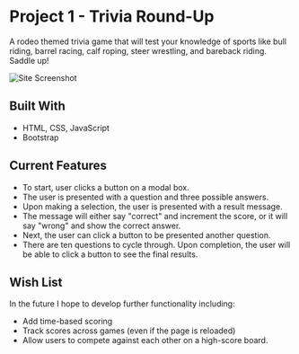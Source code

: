 # Project 1 - Trivia Round-Up

A rodeo themed trivia game that will test your knowledge of sports like bull riding, barrel racing, calf roping, steer wrestling, and bareback riding. Saddle up!

![Site Screenshot](https://triplespice.github.io/Project-1-Trivia/images/Trivia%20Round-Up%20Screenshot.png)

## Built With

- HTML, CSS, JavaScript
- Bootstrap

## Current Features

- To start, user clicks a button on a modal box.
- The user is presented with a question and three possible answers.
- Upon making a selection, the user is presented with a result message.
- The message will either say "correct" and increment the score, or it will say "wrong" and show the correct answer.
- Next, the user can click a button to be presented another question.
- There are ten questions to cycle through. Upon completion, the user will be able to click a button to see the final results.

## Wish List

In the future I hope to develop further functionality including:

- Add time-based scoring
- Track scores across games (even if the page is reloaded)
- Allow users to compete against each other on a high-score board.
